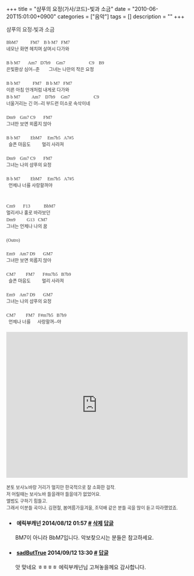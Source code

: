 +++
title = "샴푸의 요정(가사/코드)-빛과 소금"
date = "2010-06-20T15:01:00+0900"
categories = ["음악"]
tags = []
description = ""
+++
<span class="copyright_entry" style="display:block;" title="샴푸의 요정(가사/코드)-빛과 소금@@**@@http://shed.egloos.com/3331064"></span>
<font class="Apple-style-span" color="#333333" face="돋움, 돋움체, verdana"><span class="Apple-style-span" style="line-height: normal; -webkit-border-horizontal-spacing: 2px; -webkit-border-vertical-spacing: 2px;">
  <div>
   샴푸의 요정-빛과 소금
  </div>
  <div>
   <br>
  </div>
  <div>
   <span class="Apple-style-span" style="font-family: Gulim; -webkit-border-horizontal-spacing: 0px; -webkit-border-vertical-spacing: 0px; line-height: 19px; "><font class="Apple-style-span" color="#333333" face="돋움, 돋움체, verdana"><span class="Apple-style-span" style="line-height: normal; -webkit-border-horizontal-spacing: 2px; -webkit-border-vertical-spacing: 2px; ">
      <div style="font-size: 9pt; color: rgb(51, 51, 51); line-height: 18px; ">
       BbM7 &nbsp; &nbsp; &nbsp; &nbsp; &nbsp; FM7 &nbsp; &nbsp;B
       <span style="font-size: 9pt;">b</span>
       <span style="font-size: 9pt;">M7 &nbsp; FM7</span>
      </div></span></font><font class="Apple-style-span" color="#333333" face="돋움, 돋움체, verdana"><span class="Apple-style-span" style="line-height: normal; border-spacing: 2px;">
      <div style="font-size: 9pt; color: rgb(51, 51, 51); line-height: 18px; ">
       네모난 화면 헤치며 살며시 다가와&nbsp;
      </div>
      <div style="font-size: 9pt; color: rgb(51, 51, 51); line-height: 18px; ">
       <br>
      </div>
      <div style="font-size: 9pt; color: rgb(51, 51, 51); line-height: 18px; ">
       B
       <span style="font-size: 9pt;">b</span>
       <span style="font-size: 9pt;">M7 &nbsp; &nbsp; &nbsp; Am7 &nbsp; D7b9 &nbsp; &nbsp; Gm7 &nbsp; &nbsp; &nbsp; &nbsp; &nbsp; &nbsp; &nbsp; &nbsp; &nbsp; &nbsp; C9 &nbsp; &nbsp;B9&nbsp;</span>
      </div></span></font><font class="Apple-style-span" color="#333333" face="돋움, 돋움체, verdana"><span class="Apple-style-span" style="line-height: normal; border-spacing: 2px;">
      <div style="font-size: 9pt; color: rgb(51, 51, 51); line-height: 18px; ">
       은빛환상 심어--준 &nbsp; &nbsp; &nbsp; &nbsp;그녀는 나만의 작은 요정&nbsp;
      </div>
      <div style="font-size: 9pt; color: rgb(51, 51, 51); line-height: 18px; ">
       <br>
      </div>
      <div style="font-size: 9pt; color: rgb(51, 51, 51); line-height: 18px; ">
       B
       <span style="font-size: 9pt;">b</span>
       <span style="font-size: 9pt;">M7 &nbsp; &nbsp; &nbsp; &nbsp; &nbsp; FM7 &nbsp; &nbsp;B</span>
       <span style="font-size: 9pt;">b</span>
       <span style="font-size: 9pt;">M7 &nbsp; FM7</span>
      </div></span></font><font class="Apple-style-span" color="#333333" face="돋움, 돋움체, verdana"><span class="Apple-style-span" style="line-height: normal; border-spacing: 2px;">
      <div style="font-size: 9pt; color: rgb(51, 51, 51); line-height: 18px; ">
       이른 아침 안개처럼 내게로 다가와&nbsp;
      </div>
      <div style="font-size: 9pt; color: rgb(51, 51, 51); line-height: 18px; ">
       B
       <span style="font-size: 9pt;">b</span>
       <span style="font-size: 9pt;">M7 &nbsp; &nbsp; &nbsp; &nbsp; &nbsp;Am7 &nbsp; &nbsp;D7b9 &nbsp; &nbsp; Gm7 &nbsp; &nbsp; &nbsp; &nbsp; &nbsp; &nbsp; &nbsp; &nbsp; &nbsp; &nbsp; C9</span>
      </div></span></font><font class="Apple-style-span" color="#333333" face="돋움, 돋움체, verdana"><span class="Apple-style-span" style="line-height: normal; border-spacing: 2px;">
      <div style="font-size: 9pt; color: rgb(51, 51, 51); line-height: 18px; ">
       너울거리는 긴 머--리 부드런 미소로 속삭이네&nbsp;
      </div>
      <div style="font-size: 9pt; color: rgb(51, 51, 51); line-height: 18px; ">
       <br>
      </div>
      <div style="font-size: 9pt; color: rgb(51, 51, 51); line-height: 18px; ">
       Dm9 &nbsp; &nbsp;Gm7 C9 &nbsp; &nbsp; &nbsp; FM7
      </div>
      <div style="font-size: 9pt; color: rgb(51, 51, 51); line-height: 18px; ">
       그녀만 보면 외롭지 않아
      </div>
      <div style="font-size: 9pt; color: rgb(51, 51, 51); line-height: 18px; ">
       <br>
      </div>
      <div style="font-size: 9pt; color: rgb(51, 51, 51); line-height: 18px; ">
       B
       <span style="font-size: 9pt;">b</span>
       <span style="font-size: 9pt;">M7 &nbsp; &nbsp; &nbsp; &nbsp; EbM7 &nbsp; &nbsp; Em7b5 &nbsp; A7#5</span>
      </div></span></font><font class="Apple-style-span" color="#333333" face="돋움, 돋움체, verdana"><span class="Apple-style-span" style="line-height: normal; border-spacing: 2px;">
      <div style="font-size: 9pt; color: rgb(51, 51, 51); line-height: 18px; ">
       &nbsp;&nbsp;슬픈 마음도 &nbsp; &nbsp; &nbsp; &nbsp; &nbsp;멀리 사라져
      </div>
      <div style="font-size: 9pt; color: rgb(51, 51, 51); line-height: 18px; ">
       <br>
      </div>
      <div style="font-size: 9pt; color: rgb(51, 51, 51); line-height: 18px; ">
       Dm9 &nbsp; &nbsp;Gm7 C9 &nbsp; &nbsp; &nbsp; FM7
      </div>
      <div style="font-size: 9pt; color: rgb(51, 51, 51); line-height: 18px; ">
       그녀는 나의 샴푸의 요정&nbsp;
      </div>
      <div style="font-size: 9pt; color: rgb(51, 51, 51); line-height: 18px; ">
       <br>
      </div>
      <div style="font-size: 9pt; color: rgb(51, 51, 51); line-height: 18px; ">
       B
       <span style="font-size: 9pt;">b</span>
       <span style="font-size: 9pt;">M7 &nbsp; &nbsp; &nbsp; &nbsp; EbM7 &nbsp; &nbsp; Em7b5 &nbsp;&nbsp;A7#5</span>
      </div></span></font><font class="Apple-style-span" color="#333333" face="돋움, 돋움체, verdana"><span class="Apple-style-span" style="line-height: normal; border-spacing: 2px;">
      <div style="font-size: 9pt; color: rgb(51, 51, 51); line-height: 18px; ">
       &nbsp;&nbsp;언제나 너를 사랑할꺼야
      </div>
      <div style="font-size: 9pt; color: rgb(51, 51, 51); line-height: 18px; ">
       <br>
      </div>
      <div style="font-size: 9pt; color: rgb(51, 51, 51); line-height: 18px; ">
       <br>
      </div>
      <div style="font-size: 9pt; color: rgb(51, 51, 51); line-height: 18px; ">
       Cm9 &nbsp; &nbsp; &nbsp; F13 &nbsp; &nbsp; &nbsp; &nbsp; &nbsp; &nbsp;BbM7 &nbsp; &nbsp; &nbsp;
      </div>
      <div style="font-size: 9pt; color: rgb(51, 51, 51); line-height: 18px; ">
       멀리서나 홀로 바라보던&nbsp;
      </div>
      <div style="font-size: 9pt; color: rgb(51, 51, 51); line-height: 18px; ">
       Dm9 &nbsp; &nbsp; &nbsp; &nbsp; &nbsp;G13 &nbsp; CM7 &nbsp; &nbsp;&nbsp;
      </div>
      <div style="font-size: 9pt; color: rgb(51, 51, 51); line-height: 18px; ">
       그녀는 언제나 나의 꿈
      </div></span></font>
    <div style="font-size: 9pt; color: rgb(51, 51, 51); line-height: 18px; ">
     <br>
    </div>
    <div style="font-size: 9pt; color: rgb(51, 51, 51); line-height: 18px; ">
     (Outro)
    </div>
    <div style="font-size: 9pt; color: rgb(51, 51, 51); line-height: 18px; ">
     <br>
    </div>
    <div style="font-size: 9pt; color: rgb(51, 51, 51); line-height: 18px; ">
     <div style="font-size: 9pt; color: rgb(51, 51, 51); line-height: 18px; font-family: 돋움, 돋움체, verdana; -webkit-border-horizontal-spacing: 2px; -webkit-border-vertical-spacing: 2px; ">
      Em9 &nbsp; &nbsp;Am7 D9 &nbsp; &nbsp; &nbsp; GM7
     </div>
     <div style="font-size: 9pt; color: rgb(51, 51, 51); line-height: 18px; font-family: 돋움, 돋움체, verdana; -webkit-border-horizontal-spacing: 2px; -webkit-border-vertical-spacing: 2px; ">
      그녀만 보면 외롭지 않아
     </div>
     <div style="font-size: 9pt; color: rgb(51, 51, 51); line-height: 18px; font-family: 돋움, 돋움체, verdana; -webkit-border-horizontal-spacing: 2px; -webkit-border-vertical-spacing: 2px; ">
      <br>
     </div>
     <div style="font-size: 9pt; color: rgb(51, 51, 51); line-height: 18px; font-family: 돋움, 돋움체, verdana; -webkit-border-horizontal-spacing: 2px; -webkit-border-vertical-spacing: 2px; ">
      CM7 &nbsp; &nbsp; &nbsp; &nbsp; FM7 &nbsp; &nbsp; &nbsp; F#m7b5 &nbsp; B7b9
     </div>
     <div style="font-size: 9pt; color: rgb(51, 51, 51); line-height: 18px; font-family: 돋움, 돋움체, verdana; -webkit-border-horizontal-spacing: 2px; -webkit-border-vertical-spacing: 2px; ">
      &nbsp;&nbsp;슬픈 마음도 &nbsp; &nbsp; &nbsp; &nbsp; &nbsp;멀리 사라져
     </div>
     <div style="font-size: 9pt; color: rgb(51, 51, 51); line-height: 18px; font-family: 돋움, 돋움체, verdana; -webkit-border-horizontal-spacing: 2px; -webkit-border-vertical-spacing: 2px; ">
      <br>
     </div>
     <div style="font-size: 9pt; color: rgb(51, 51, 51); line-height: 18px; font-family: 돋움, 돋움체, verdana; -webkit-border-horizontal-spacing: 2px; -webkit-border-vertical-spacing: 2px; ">
      Em9 &nbsp; &nbsp;Am7 D9 &nbsp; &nbsp; &nbsp; GM7
     </div>
     <div style="font-size: 9pt; color: rgb(51, 51, 51); line-height: 18px; font-family: 돋움, 돋움체, verdana; -webkit-border-horizontal-spacing: 2px; -webkit-border-vertical-spacing: 2px; ">
      그녀는 나의 샴푸의 요정&nbsp;
     </div>
     <div style="font-size: 9pt; color: rgb(51, 51, 51); line-height: 18px; font-family: 돋움, 돋움체, verdana; -webkit-border-horizontal-spacing: 2px; -webkit-border-vertical-spacing: 2px; ">
      <br>
     </div>
     <div style="font-size: 9pt; color: rgb(51, 51, 51); line-height: 18px; font-family: 돋움, 돋움체, verdana; -webkit-border-horizontal-spacing: 2px; -webkit-border-vertical-spacing: 2px; ">
      CM7 &nbsp; &nbsp; &nbsp; &nbsp; FM7 &nbsp; F#m7b5 &nbsp;&nbsp;B7b9
     </div>
     <div style="font-size: 9pt; color: rgb(51, 51, 51); line-height: 18px; font-family: 돋움, 돋움체, verdana; -webkit-border-horizontal-spacing: 2px; -webkit-border-vertical-spacing: 2px; ">
      &nbsp;&nbsp;언제나 너를 &nbsp; &nbsp; &nbsp;사랑할꺼--야
     </div>
    </div></span>
  </div></span></font>
<br>
<embed src="http://www.youtube.com/v/cqxYufr2JrQ&amp;hl=ko_KR&amp;fs=1&amp;" type="application/x-shockwave-flash" allowfullscreen="true" width="480" height="385" allowscriptaccess="never" allownetworking="internal" invokeurls="false" enablehref="false" enablejavascript="false" nojava="true">
<div>
 <br>
</div>
<div>
 <span class="Apple-style-span" style="font-family: 돋움, 돋움체, verdana; line-height: normal; color: rgb(51, 51, 51); -webkit-border-horizontal-spacing: 2px; -webkit-border-vertical-spacing: 2px; ">
  <div style="font-size: 9pt; color: rgb(51, 51, 51); line-height: 18px; ">
   <span class="Apple-style-span" style="line-height: normal; ">
    <div style="font-size: 9pt; color: rgb(51, 51, 51); line-height: 18px; ">
     본토 보사노바랑 거리가 멀지만 한국적으로 잘 소화한 걸작.
    </div>
    <div style="font-size: 9pt; color: rgb(51, 51, 51); line-height: 18px; ">
     저 어릴때는 보사노바 들을래야 들을데가 없었어요.
    </div>
    <div style="font-size: 9pt; color: rgb(51, 51, 51); line-height: 18px; ">
     앨범도 구하기 힘들고.&nbsp;
    </div>
    <div style="font-size: 9pt; color: rgb(51, 51, 51); line-height: 18px; ">
     그래서 이분들 곡이나. 김현철, 봄여름가을겨울, 조덕배 같은 분들 곡을 많이 듣고 따라했었죠.
    </div></span>
  </div></span>
</div> 
<!--
       <rdf:RDF xmlns:rdf="http://www.w3.org/1999/02/22-rdf-syntax-ns#"
		    xmlns:dc="http://purl.org/dc/elements/1.1/"
		    xmlns:trackback="http://madskills.com/public/xml/rss/module/trackback/">
       <rdf:Description
	        rdf:about="http://shed.egloos.com/3331064"
	        dc:identifier="http://shed.egloos.com/3331064"
	        dc:title="샴푸의 요정(가사/코드)-빛과 소금"
	        trackback:ping="http://shed.egloos.com/tb/3331064"/>
       </rdf:RDF>
       -->

<ul><li class="comment_item"> <h4 class="comment_writer_info"> <span class="comment_gravatar"><img src="http://md.egloos.com/img/eg/profile_anonymous.jpg" alt=""></span> <span class="comment_writer">에릭부캐넌</span> <span class="comment_datetime" title="2014/08/12 01:57">2014/08/12 01:57</span> <span class="comment_link"><a name="8688282" href="http://shed.egloos.com/3331064#8688282" title="#">#</a> </span> <span class="comment_admin"> <a href="#" onclick="delComment_view('a0003782','3331064','8688282','','','0'); return false;">삭제</a> <a href="javascript:;" onclick="replyComment('replyform3331064','3331064','8688282',5,'','http://', '', 'http://shed.egloos.com/3331064#cmt','','0'); return false;" title="답글">답글</a> </span> <span class="comment_security"></span> </h4>
 <div id="comment_8688282">
  BM7이 아니라 BbM7입니다. 악보찾으시는 분들은 참고하세요.
 </div> 
 <div id="reply3331064_8688282" class="comment_write reply_write" style="display:none;"></div> </li>
<li class="comment_item"> <h4 class="comment_writer_info"> <span class="comment_gravatar"><a href="http://shed.egloos.com" title="http://shed.egloos.com"><img src="http://profile.egloos.net/a0003782_50.jpg" alt=""></a></span> <span class="comment_writer"><a href="http://shed.egloos.com" title="http://shed.egloos.com" target="_blank">sadButTrue</a></span> <span class="comment_datetime" title="2014/09/12 13:30">2014/09/12 13:30</span> <span class="comment_link"><a name="8694679" href="http://shed.egloos.com/3331064#8694679" title="#">#</a> </span> <span class="comment_admin"> <a href="javascript:;" onclick="replyComment('replyform3331064','3331064','8694679',5,'','http://', '', 'http://shed.egloos.com/3331064#cmt','','1'); return false;" title="답글">답글</a> </span> <span class="comment_security"></span> </h4>
 <div id="comment_8694679">
  앗 맞네요 ㅎㅎㅎㅎ 에릭부캐넌님 고쳐놓을께요 감사합니다.
 </div> 
 <div id="reply3331064_8694679" class="comment_write reply_write" style="display:none;"></div> </li></ul>